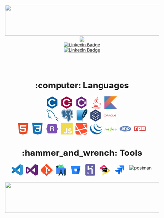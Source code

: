 
<div >
<img src="https://media.giphy.com/media/9WC8WTZsFxkRi/giphy.gif" width="1000" height="100"/>
</div>
<div id="header" align="center">
  <img src="https://media.giphy.com/media/hqU2KkjW5bE2v2Z7Q2/giphy.gif" width="150"/>
</div>
<div align="center">
 <a href="mailto:eyahiaaiss1@etf.unsa.ba">
    <img src="https://img.shields.io/badge/Gmail-white?style=for-the-badge&logo=gmail&logoColor=red" alt="LinkedIn Badge"/>
  </a>
</div>
<div align="center">
 <a href="https://www.linkedin.com/in/elhattab-yahia-aissa-5b7b66239/">
    <img src="https://img.shields.io/badge/LinkedIn-blue?style=for-the-badge&logo=linkedin&logoColor=white" alt="LinkedIn Badge"/>
  </a>
</div>
<br>
<div align="center">
<img src="https://komarev.com/ghpvc/?username=hapiiii&style=flat-square&color=blue" alt=""/>
  </div>
<br>
<h1 align="center">:computer: Languages</h1>
<div>
  <div align="center">
  <img src="https://github.com/devicons/devicon/blob/master/icons/c/c-plain.svg" title="c" alt="c" width="40" height="40"/>&nbsp;
  <img src="https://github.com/devicons/devicon/blob/master/icons/cplusplus/cplusplus-plain.svg" title="cpp" alt="cpp" width="40" height="40"/>&nbsp;
  <img src="https://github.com/devicons/devicon/blob/master/icons/csharp/csharp-plain.svg" title="csharp" alt="csharp" width="40" height="40"/>&nbsp;
  <img src="https://github.com/devicons/devicon/blob/master/icons/java/java-plain.svg" title="java" alt="java" width="40" height="40"/>&nbsp;
  <img src="https://github.com/devicons/devicon/blob/master/icons/kotlin/kotlin-original.svg" title="kotlin" alt="kotlin" width="40" height="40"/>&nbsp;
 </div>
  <div align="center">
  <img src="https://github.com/devicons/devicon/blob/master/icons/mysql/mysql-plain.svg" title="mysql" alt="mysql" width="40" height="40"/>&nbsp;
  <img src="https://github.com/devicons/devicon/blob/master/icons/postgresql/postgresql-plain.svg" title="postgresql" alt="postgresql" width="40" height="40"/>&nbsp;
  <img src="https://github.com/devicons/devicon/blob/master/icons/sqlite/sqlite-original.svg" title="sqlite" alt="sqlite" width="40" height="40"/>&nbsp;<img src="https://github.com/devicons/devicon/blob/master/icons/sequelize/sequelize-plain.svg" title="sequelize" alt="sequelize" width="40" height="40"/>&nbsp;
  <img src="https://github.com/devicons/devicon/blob/master/icons/oracle/oracle-original.svg" title="oracle" alt="oracle" width="40" height="40"/>&nbsp;
 </div>
<div align="center">
  <img src="https://github.com/devicons/devicon/blob/master/icons/html5/html5-plain.svg" title="html5" alt="html5" width="40" height="40"/>&nbsp;
  <img src="https://github.com/devicons/devicon/blob/master/icons/css3/css3-plain.svg" title="css3" alt="css3" width="40" height="40"/>&nbsp;
  <img src="https://github.com/devicons/devicon/blob/master/icons/bootstrap/bootstrap-plain.svg" title="bootstrap" alt="bootstrap" width="40" height="40"/>&nbsp;
  <img src="https://github.com/devicons/devicon/blob/master/icons/javascript/javascript-plain.svg" title="javascript" alt="javascript" width="40" height="40"/>&nbsp;
  <img src="https://github.com/devicons/devicon/blob/master/icons/laravel/laravel-plain.svg" title="laravel" alt="laravel" width="40" height="40"/>&nbsp;
  <img src="https://github.com/devicons/devicon/blob/master/icons/jquery/jquery-plain.svg" title="jquery" alt="jquery" width="40" height="40"/>&nbsp;
  <img src="https://github.com/devicons/devicon/blob/master/icons/nodejs/nodejs-plain-wordmark.svg" title="nodejs" alt="nodejs" width="40" height="40"/>&nbsp;
  <img src="https://github.com/devicons/devicon/blob/master/icons/php/php-plain.svg" title="php" alt="php" width="40" height="40"/>&nbsp;
  <img src="https://github.com/devicons/devicon/blob/master/icons/npm/npm-original-wordmark.svg" title="npm" alt="npm" width="40" height="40"/>&nbsp;
</div>
  <h1 align="center">:hammer_and_wrench: Tools</h1>
      <div align="center">
   <img src="https://github.com/devicons/devicon/blob/master/icons/vscode/vscode-original.svg" title="vscode" alt="vscode" width="40" height="40"/>&nbsp;
 <img src="https://github.com/devicons/devicon/blob/master/icons/visualstudio/visualstudio-plain.svg" title="visualstudio" alt="visualstudio" width="40" height="40"/>&nbsp;
<img src="https://github.com/devicons/devicon/blob/master/icons/git/git-plain.svg" title="git" alt="git" width="40" height="40"/>&nbsp;
<img src="https://github.com/devicons/devicon/blob/master/icons/androidstudio/androidstudio-original.svg" title="androidstudio" alt="androidstudio" width="40" height="40"/>&nbsp;
<img src="https://github.com/devicons/devicon/blob/master/icons/bitbucket/bitbucket-original.svg" title="bitbucket" alt="bitbucket" width="40" height="40"/>&nbsp;
<img src="https://github.com/devicons/devicon/blob/master/icons/heroku/heroku-plain.svg" title="heroku" alt="heroku" width="40" height="40"/>&nbsp;
<img src="https://github.com/devicons/devicon/blob/master/icons/jetbrains/jetbrains-original.svg" title="jetbrains" alt="jetbrains" width="40" height="40"/>&nbsp;
  <img src="https://github.com/devicons/devicon/blob/master/icons/jira/jira-original.svg" title="jira" alt="jira" width="40" height="40"/>&nbsp;
<img src="https://camo.githubusercontent.com/93b32389bf746009ca2370de7fe06c3b5146f4c99d99df65994f9ced0ba41685/68747470733a2f2f7777772e766563746f726c6f676f2e7a6f6e652f6c6f676f732f676574706f73746d616e2f676574706f73746d616e2d69636f6e2e737667" alt="postman" height="40" style="vertical-align:top; margin:4px">
        
  </div>
                                                                                                                                                
                                                                                                                                         
</div>
<br>
<div >
<img src="https://media.giphy.com/media/9WC8WTZsFxkRi/giphy.gif" width="1000" height="100"/>
</div>




